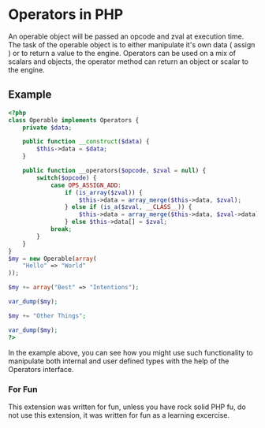 # Operators in PHP

An operable object will be passed an opcode and zval at execution time.
The task of the operable object is to either manipulate it's own data ( assign ) or to return a value to the engine.
Operators can be used on a mix of scalars and objects, the operator method can return an object or scalar to the engine.

## Example
```php
<?php
class Operable implements Operators {
	private $data;

	public function __construct($data) {
		$this->data = $data;
	}

	public function __operators($opcode, $zval = null) {
		switch($opcode) {
			case OPS_ASSIGN_ADD:
				if (is_array($zval)) {
					$this->data = array_merge($this->data, $zval);
				} else if (is_a($zval, __CLASS__)) {
					$this->data = array_merge($this->data, $zval->data);
				} else $this->data[] = $zval;
			break; 
		}
	}
}
$my = new Operable(array(
	"Hello" => "World"
));

$my += array("Best" => "Intentions");

var_dump($my);

$my += "Other Things";

var_dump($my);
?>
```

In the example above, you can see how you might use such functionality to manipulate both internal and user defined types with the help of the Operators interface.

### For Fun
This extension was written for fun, unless you have rock solid PHP fu, do not use this extension, it was written for fun as a learning excercise.
